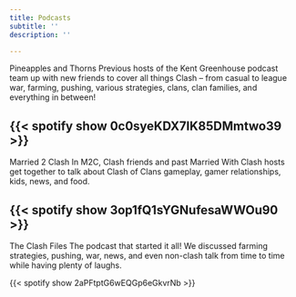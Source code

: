 ```yaml
---
title: Podcasts
subtitle: ''
description: ''

---
```

Pineapples and Thorns
Previous hosts of the Kent Greenhouse podcast team up with new friends to cover all things Clash – from casual to league war, farming, pushing, various strategies, clans, clan families, and everything in between!

{{< spotify show 0c0syeKDX7lK85DMmtwo39 >}}
---
Married 2 Clash
In M2C, Clash friends and past Married With Clash hosts get together to talk about Clash of Clans gameplay, gamer relationships, kids, news, and food. 

{{< spotify show 3op1fQ1sYGNufesaWWOu90 >}}
---
The Clash Files
The podcast that started it all! We discussed farming strategies, pushing, war, news, and even non-clash talk from time to time while having plenty of laughs. 

{{< spotify show 2aPFtptG6wEQGp6eGkvrNb >}}
